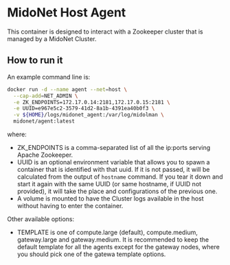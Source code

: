 # MidoNet Host Agent

This container is designed to interact with a Zookeeper cluster that is managed
by a MidoNet Cluster.

## How to run it

An example command line is:

```bash
docker run -d --name agent --net=host \
  --cap-add=NET_ADMIN \
  -e ZK_ENDPOINTS=172.17.0.14:2181,172.17.0.15:2181 \
  -e UUID=e967e5c2-3579-41d2-8a1b-4391ea40b0f3 \
  -v ${HOME}/logs/midonet_agent:/var/log/midolman \
  midonet/agent:latest
```

where:

* ZK\_ENDPOINTS is a comma-separated list of all the ip:ports serving
  Apache Zookeeper.
* UUID is an optional environment variable that allows you to spawn a container
  that is identified with that uuid. If it is not passed, it will be calculated
  from the output of `hostname` command. If you tear it down and start it again
  with the same UUID (or same hostname, if UUID not provided), it will take the
  place and configurations of the previous one.
* A volume is mounted to have the Cluster logs available in the host without
  having to enter the container.

Other available options:
* TEMPLATE is one of compute.large (default), compute.medium, gateway.large and
  gateway.medium. It is recommended to keep the default template for all the
  agents except for the gateway nodes, where you should pick one of the gatewa
  template options.
